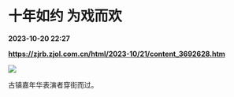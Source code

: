 # 十年如约 为戏而欢

**2023-10-20 22:27**

**https://zjrb.zjol.com.cn/html/2023-10/21/content_3692628.htm**

![](https://zjrb.zjol.com.cn/images/2023-10/21/zjrb2023102100008v01b002.jpg)

古镇嘉年华表演者穿街而过。